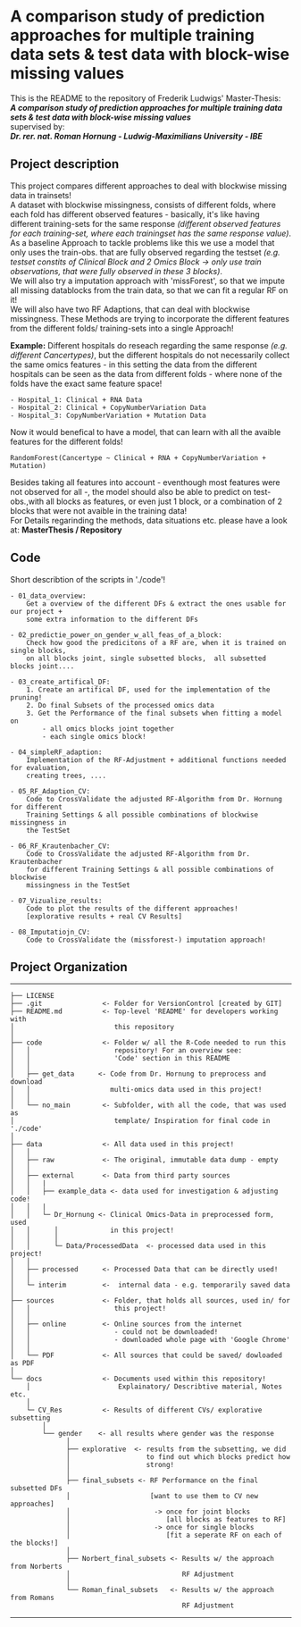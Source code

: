 # A comparison study of prediction approaches for multiple training data sets & test data with block-wise missing values
This is the README to the repository of Frederik Ludwigs' Master-Thesis: <br>
***A comparison study of prediction approaches for multiple training data sets & test data with block-wise missing values*** <br> 
supervised by: <br>
***Dr. rer. nat. Roman Hornung - Ludwig-Maximilians University - IBE***

## Project description
This project compares different approaches to deal with blockwise missing data in trainsets! <br>
A dataset with blockwise missingness, consists of different folds, where each fold has different observed features - basically, it's like having different training-sets for the same response *(different observed features for each training-set, where each trainingset has the same response value)*. <br> 
As a baseline Approach to tackle problems like this we use a model that only uses the train-obs. that are fully observed regarding the testset *(e.g. testset constits of Clinical Block and 2 Omics Block -> only use train observations, that were fully observed in these 3 blocks)*. <br>
We will also try a imputation approach with 'missForest', so that we impute all missing datablocks from the train data, so that we can fit a regular RF on it! <br>
We will also have two RF Adaptions, that can deal with blockwise missingness. These Methods are trying to incorporate the different features from the different folds/ training-sets into a single Approach!

**Example:**
Different hospitals do reseach regarding the same response *(e.g. different Cancertypes)*, but the different hospitals do not necessarily collect the same omics features - in this setting the data from the different hospitals can be seen as the data from different folds - where none of the folds have the exact same feature space!
``` 
- Hospital_1: Clinical + RNA Data
- Hospital_2: Clinical + CopyNumberVariation Data
- Hospital_3: CopyNumberVariation + Mutation Data
```
Now it would benefical to have a model, that can learn with all the avaible features for the different folds!
```
RandomForest(Cancertype ~ Clinical + RNA + CopyNumberVariation + Mutation) 
```
Besides taking all features into account - eventhough most features were not observed for all -, the model should also be able to predict on test-obs.,with all blocks as features, or even just 1 block, or a combination of 2 blocks that were not avaible in the training data!
<br>
For Details regarinding the methods, data situations etc. please have a look at: **MasterThesis / Repository**

## Code
Short describtion of the scripts in './code'!
``` 
- 01_data_overview: 
    Get a overview of the different DFs & extract the ones usable for our project + 
    some extra information to the different DFs

- 02_predictie_power_on_gender_w_all_feas_of_a_block:
    Check how good the predicitons of a RF are, when it is trained on single blocks, 
    on all blocks joint, single subsetted blocks,  all subsetted blocks joint....

- 03_create_artifical_DF:   
    1. Create an artifical DF, used for the implementation of the pruning!
    2. Do final Subsets of the processed omics data
    3. Get the Performance of the final subsets when fitting a model on
        - all omics blocks joint together
        - each single omics block! 

- 04_simpleRF_adaption:
    Implementation of the RF-Adjustment + additional functions needed for evaluation,
    creating trees, ....

- 05_RF_Adaption_CV:
    Code to CrossValidate the adjusted RF-Algorithm from Dr. Hornung for different
    Training Settings & all possible combinations of blockwise missingness in 
    the TestSet

- 06_RF_Krautenbacher_CV:
    Code to CrossValidate the adjusted RF-Algorithm from Dr. Krautenbacher 
    for different Training Settings & all possible combinations of blockwise 
    missingness in the TestSet

- 07_Vizualize_results:
    Code to plot the results of the different approaches!
    [explorative results + real CV Results]

- 08_Imputatiojn_CV:
    Code to CrossValidate the (missforest-) imputation approach! 
```

## Project Organization
------------
    ├── LICENSE
    ├── .git               <- Folder for VersionControl [created by GIT]
    ├── README.md          <- Top-level 'README' for developers working with
    │                         this repository
    │
    ├── code               <- Folder w/ all the R-Code needed to run this 
    │   │                     repository! For an overview see:
    │   │                     'Code' section in this README
    │   │
    │   ├── get_data      <- Code from Dr. Hornung to preprocess and download 
    │   │                    multi-omics data used in this project!
    │   │     
    │   └── no_main        <- Subfolder, with all the code, that was used as 
    │                         template/ Inspiration for final code in './code'
    │  
    ├── data               <- All data used in this project!
    │   │   
    │   ├── raw            <- The original, immutable data dump - empty
    │   │
    │   ├── external       <- Data from third party sources
    │   │   | 
    │   │   ├── example_data <- data used for investigation & adjusting code!
    │   │   | 
    │   │   └─ Dr_Hornung <- Clinical Omics-Data in preprocessed form, used
    │   │      │             in this project!
    │   │      │
    │   │      └─ Data/ProcessedData  <- processed data used in this project!
    │   │
    │   ├── processed      <- Processed Data that can be directly used!
    │   │
    │   └─ interim         <-  internal data - e.g. temporarily saved data
    │ 
    ├── sources            <- Folder, that holds all sources, used in/ for
    │   │                     this project!
    │   │   
    │   ├── online         <- Online sources from the internet 
    │   │                     - could not be downloaded!
    │   │                     - downloaded whole page with 'Google Chrome'
    │   │
    │   └── PDF            <- All sources that could be saved/ dowloaded as PDF
    │
    └── docs               <- Documents used within this repository! 
        │                      Explainatory/ Describtive material, Notes etc.
        │ 
        └─ CV_Res          <- Results of different CVs/ explorative subsetting 
            │
            └── gender    <- all results where gender was the response
                  │
                  ├── explorative  <- results from the subsetting, we did 
                  │                   to find out which blocks predict how
                  │                   strong!
                  │
                  ├── final_subsets <- RF Performance on the final subsetted DFs
                  │                    [want to use them to CV new approaches]
                  │                     -> once for joint blocks
                  │                        [all blocks as features to RF]
                  │                     -> once for single blocks
                  │                        [fit a seperate RF on each of the blocks!] 
                  │
                  ├── Norbert_final_subsets <- Results w/ the approach from Norberts
                  │                            RF Adjustment 
                  │
                  └── Roman_final_subsets   <- Results w/ the approach from Romans
                                               RF Adjustment
-------- 
